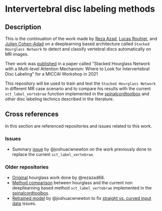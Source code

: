 # Intervertebral disc labeling methods

## Description

This is the continuation of the work made by [Reza Azad](https://www.linkedin.com/in/reza-azad-37a652109/), [Lucas Rouhier](https://www.linkedin.com/in/lucas-rouhier-1aa36a131/?originalSubdomain=ca), and [Julien Cohen-Adad](https://scholar.google.ca/citations?user=6cAZ028AAAAJ&hl=en) on a deeplearning based architecture called `Stacked Hourglass Network` to detect and classify vertebral discs automatically on MR images.

Their work was [published](https://dl.acm.org/doi/abs/10.1007/978-3-030-87589-3_42) in a paper called "Stacked Hourglass Network with a Multi-level Attention Mechanism: Where to Look for Intervertebral Disc Labeling" for a MICCAI Workshop in 2021

This repository will be used to train and test the `Stacked Hourglass Network` in different MR case scenario and to compare his results with the current `sct_label_vertebrae` function implemented in the [spinalcordtoolbox](https://github.com/spinalcordtoolbox/spinalcordtoolbox) and other disc labeling technics described in the literature.

## Cross references

In this section are referenced repositories and issues related to this work.

### Issues

* Summary [issue](https://github.com/spinalcordtoolbox/spinalcordtoolbox/issues/3793) by @joshuacwnewton on the work previously done to replace the current `sct_label_vertebrae`. 

### Older repositories

* [Original](https://github.com/rezazad68/Deep-Intervertebral-Disc-Labeling) hourglass work done by @rezazad68.
* [Method comparison](https://github.com/NathanMolinier/intervertebral-disc-labeling/blob/master/README.md) between hourglass and the current non deepllearning based method `sct_label_vertebrae` implemented in the [spinalcordtoolbox](https://github.com/spinalcordtoolbox/spinalcordtoolbox).
* [Retrained model](https://github.com/ivadomed/model_label_intervertebral-disc_t1-t2_hourglass-net) by @joshuacwnewton to fix [straight vs. curved input data](https://github.com/ivadomed/ivadomed/pull/852#discussion_r710455668) issues. 
